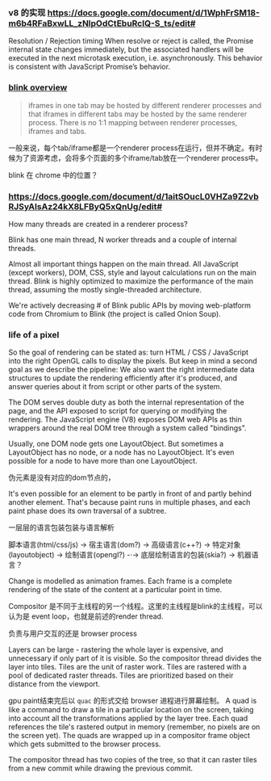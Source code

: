 

### v8 的实现 https://docs.google.com/document/d/1WphFrSM18-m6b4RFaBxwLL_zNlpOdCtEbuRclQ-S_ts/edit#
Resolution / Rejection timing
When resolve or reject is called, the Promise internal state changes immediately, but the associated handlers will be executed in the next microtask execution, i.e. asynchronously. This behavior is consistent with JavaScript Promise’s behavior.


### [blink overview](https://docs.google.com/document/d/1aitSOucL0VHZa9Z2vbRJSyAIsAz24kX8LFByQ5xQnUg/edit#)

> iframes in one tab may be hosted by different renderer processes and that iframes in different tabs may be hosted by the same renderer process. There is no 1:1 mapping between renderer processes, iframes and tabs.

一般来说，每个tab/iframe都是一个renderer process在运行，但并不确定。有时候为了资源考虑，会将多个页面的多个iframe/tab放在一个renderer process中。


blink 在 chrome 中的位置？

### https://docs.google.com/document/d/1aitSOucL0VHZa9Z2vbRJSyAIsAz24kX8LFByQ5xQnUg/edit#
How many threads are created in a renderer process?

Blink has one main thread, N worker threads and a couple of internal threads.

Almost all important things happen on the main thread. All JavaScript (except workers), DOM, CSS, style and layout calculations run on the main thread. Blink is highly optimized to maximize the performance of the main thread, assuming the mostly single-threaded architecture.

We're actively decreasing # of Blink public APIs by moving web-platform code from Chromium to Blink (the project is called Onion Soup).

### life of a pixel
So the goal of rendering can be stated as: turn HTML / CSS / JavaScript into the right OpenGL calls to display the pixels.
But keep in mind a second goal as we describe the pipeline:  We also want the right intermediate data structures to update the rendering efficiently after it's produced, and answer queries about it from script or other parts of the system.

The DOM serves double duty as both the internal representation of the page, and the API exposed to script for querying or modifying the rendering.
The JavaScript engine (V8) exposes DOM web APIs as thin wrappers around the real DOM tree through a system called "bindings".


Usually, one DOM node gets one LayoutObject.  But sometimes a LayoutObject has no node, or a node has no LayoutObject.
It's even possible for a node to have more than one LayoutObject.

伪元素是没有对应的dom节点的，



It's even possible for an element to be partly in front of and partly behind another element.
That's because paint runs in multiple phases, and each paint phase does its own traversal of a subtree.




一层层的语言包装包装与语言解析

脚本语言(html/css/js) -> 宿主语言(dom?) -> 高级语言(c++?) -> 特定对象(layoutobject) -> 绘制语言(opengl?) -·-> 底层绘制语言的包装(skia?) -> 机器语言？



Change is modelled as animation frames.
Each frame is a complete rendering of the state of the content at a particular point in time.


Compositor 是不同于主线程的另一个线程。这里的主线程是blink的主线程，可以认为是 event loop，也就是前述的render thread.


负责与用户交互的还是 browser process




Layers can be large - rastering the whole layer is expensive, and unnecessary if only part of it is visible.
So the compositor thread divides the layer into tiles.
Tiles are the unit of raster work.  Tiles are rastered with a pool of dedicated raster threads.  Tiles are prioritized based on their distance from the viewport.



gpu paint结束完后以 `quac` 的形式交给 browser 进程进行屏幕绘制。
A quad is like a command to draw a tile in a particular location on the screen, taking into account all the transformations applied by the layer tree.  Each quad references the tile's rastered output in memory (remember, no pixels are on the screen yet).
The quads are wrapped up in a compositor frame object which gets submitted to the browser process.



The compositor thread has two copies of the tree, so that it can raster tiles from a new commit while drawing the previous commit.

